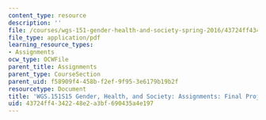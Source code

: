 ```yaml
---
content_type: resource
description: ''
file: /courses/wgs-151-gender-health-and-society-spring-2016/43724ff4342248e2a3bf690435a4e197_MITWGS_151S16_Proposal.pdf
file_type: application/pdf
learning_resource_types:
- Assignments
ocw_type: OCWFile
parent_title: Assignments
parent_type: CourseSection
parent_uid: f58909f4-458b-f2ef-9f95-3e6179b19b2f
resourcetype: Document
title: 'WGS.151S15 Gender, Health, and Society: Assignments: Final Project Proposal'
uid: 43724ff4-3422-48e2-a3bf-690435a4e197
---
```

